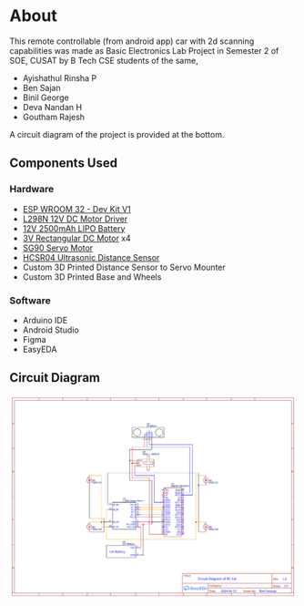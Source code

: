 # About
 This remote controllable (from android app) car with 2d scanning capabilities was made as Basic Electronics Lab Project in Semester 2 of SOE, CUSAT by B Tech CSE students of the same,
 - Ayishathul Rinsha P
 - Ben Sajan
 - Binil George
 - Deva Nandan H
 - Goutham Rajesh

A circuit diagram of the project is provided at the bottom.

## Components Used
### Hardware
- [ESP WROOM 32 - Dev Kit V1](https://www.electronicscomp.com/esp32-development-board-with-wifi-bluetooth-india?gad_source=4&gclid=Cj0KCQjwj9-zBhDyARIsAERjds2-rlMeInHLUJbyYY38m9j1-HdD1XQiBZh8xwXowUkfx1W8928wde0aAigQEALw_wcB)
- [L298N 12V DC Motor Driver](https://robocraze.com/products/l298-motor-driver-board?variant=40192434208921&currency=INR&utm_medium=product_sync&utm_source=google&utm_content=sag_organic&utm_campaign=sag_organic&utm_source=google&utm_medium=cpc&utm_campaign=BL+%7C+Pmax+%7C+Feed+Only+%7C+RoboCraze+%7C+Motors+and+Mechanical+%7C+31%2F05&utm_source=googleads&utm_medium=ppc&utm_campaign=21336387279&utm_content=_&utm_term=&campaignid=21336387279&adgroupid=&campaign=21336387279&gad_source=1&gclid=Cj0KCQjwj9-zBhDyARIsAERjds01lGvjCm_jCGa0eyEMIbe8D85e0WL2qH36agN6k4-Qc-3uf1nDVB4aAi7TEALw_wcB)
- [12V 2500mAh LIPO Battery](https://amzn.in/d/01z4cDBx)
- [3V Rectangular DC Motor](https://roboway.in/shop/dc-motor-3v/?srsltid=AfmBOopMQHzVX12mSbZKk5QdY9HpebPOwrTMmxLwlHD1cb5d3gubruFnvtw) x4
- [SG90 Servo Motor](https://www.electronicscomp.com/tower-pro-sg90-servo-9-gms-mini-micro-servo-motor-moq-300-pieces?gad_source=1&gclid=Cj0KCQjwj9-zBhDyARIsAERjds21mGic-AUIidWK6T09ifvrEEzUYBgTi7_KK45HyY_sKBASsIm4RYkaAjqKEALw_wcB)
- [HCSR04 Ultrasonic Distance Sensor](https://robu.in/product/hc-sr04-ultrasonic-range-finder/?gad_source=1&gclid=Cj0KCQjwj9-zBhDyARIsAERjds16jhEB-Or6Nf-nqjiBaEeB_HeqF_sUZ0o2bDfYB7ShLDj9hSO5HfcaAouzEALw_wcB)
- Custom 3D Printed Distance Sensor to Servo Mounter
- Custom 3D Printed Base and Wheels
### Software
- Arduino IDE
- Android Studio
- Figma
- EasyEDA

## Circuit Diagram
![Circuit Diagram](https://github.com/RealDev05/S2_BE_Lab_Project/blob/main/Schematic_2D-Scanner-RC-Car_2024-06-16.svg)
